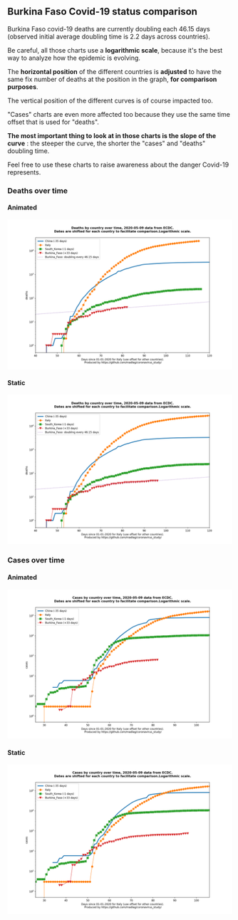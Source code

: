## Burkina Faso Covid-19 status comparison 

Burkina Faso covid-19 deaths are currently doubling each 46.15 days (observed initial average doubling time is 2.2 days across countries).



Be careful, all those charts use a **logarithmic scale**, because it's the best way to analyze how the epidemic is evolving.
 
The **horizontal position** of the different countries is **adjusted** to have the same fix number of deaths at the position in the graph, **for comparison purposes**.

The vertical position of the different curves is of course impacted too.

"Cases" charts are even more affected too because they use the same time offset that is used for "deaths".

**The most important thing to look at in those charts is the slope of the curve** : the steeper the curve, the shorter the "cases" and "deaths" doubling time.

Feel free to use these charts to raise awareness about the danger Covid-19 represents. 


 
### Deaths over time
 
#### Animated
![Burkina Faso covid-19 deaths animated chart](https://raw.githubusercontent.com/madlag/coronavirus_study/master/notebooks/graphs/2020-05-09/countries/Burkina_Faso/2020-05-09_Burkina_Faso_deaths.gif "Burkina Faso covid-19 deaths animated chart")   
 
#### Static
![Burkina Faso covid-19 deaths static chart](https://raw.githubusercontent.com/madlag/coronavirus_study/master/notebooks/graphs/2020-05-09/countries/Burkina_Faso/2020-05-09_Burkina_Faso_deaths.png "Burkina Faso covid-19 deaths static chart")   

 
### Cases over time
 
#### Animated
![Burkina Faso covid-19 cases animated chart](https://raw.githubusercontent.com/madlag/coronavirus_study/master/notebooks/graphs/2020-05-09/countries/Burkina_Faso/2020-05-09_Burkina_Faso_cases.gif "Burkina Faso covid-19 cases animated chart")   
 
#### Static
![Burkina Faso covid-19 cases static chart](https://raw.githubusercontent.com/madlag/coronavirus_study/master/notebooks/graphs/2020-05-09/countries/Burkina_Faso/2020-05-09_Burkina_Faso_cases.png "Burkina Faso covid-19 cases static chart")   

